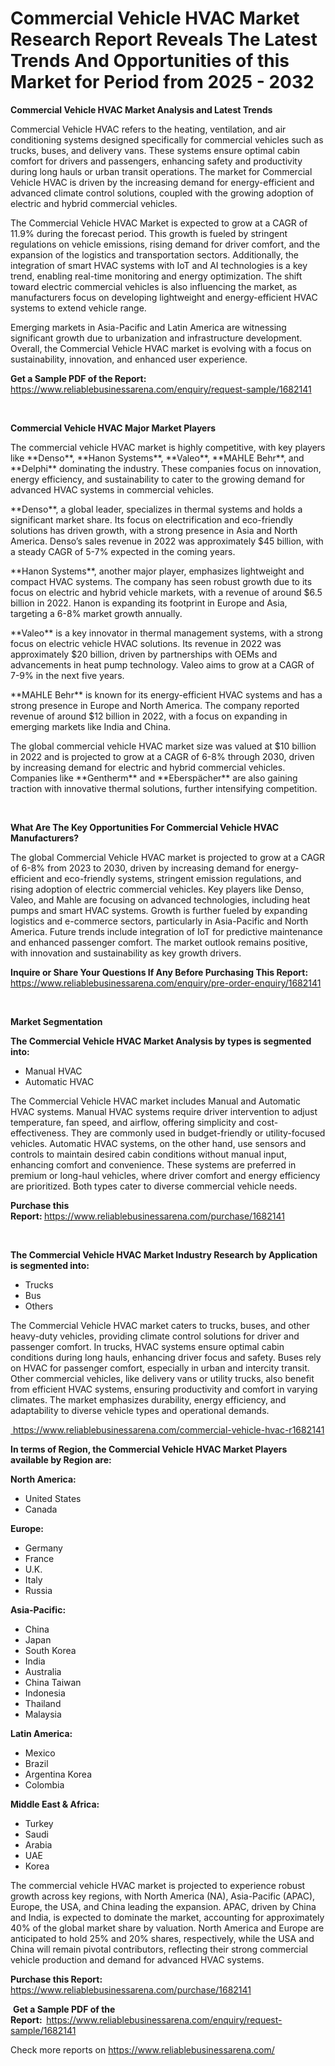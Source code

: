 <p><h1>Commercial Vehicle HVAC Market Research Report Reveals The Latest Trends And Opportunities of this Market for Period from 2025 - 2032</h1></p><p><strong>Commercial Vehicle HVAC Market Analysis and Latest Trends</strong></p>
<p><p>Commercial Vehicle HVAC refers to the heating, ventilation, and air conditioning systems designed specifically for commercial vehicles such as trucks, buses, and delivery vans. These systems ensure optimal cabin comfort for drivers and passengers, enhancing safety and productivity during long hauls or urban transit operations. The market for Commercial Vehicle HVAC is driven by the increasing demand for energy-efficient and advanced climate control solutions, coupled with the growing adoption of electric and hybrid commercial vehicles.</p><p>The Commercial Vehicle HVAC Market is expected to grow at a CAGR of 11.9% during the forecast period. This growth is fueled by stringent regulations on vehicle emissions, rising demand for driver comfort, and the expansion of the logistics and transportation sectors. Additionally, the integration of smart HVAC systems with IoT and AI technologies is a key trend, enabling real-time monitoring and energy optimization. The shift toward electric commercial vehicles is also influencing the market, as manufacturers focus on developing lightweight and energy-efficient HVAC systems to extend vehicle range.</p><p>Emerging markets in Asia-Pacific and Latin America are witnessing significant growth due to urbanization and infrastructure development. Overall, the Commercial Vehicle HVAC market is evolving with a focus on sustainability, innovation, and enhanced user experience.</p></p>
<p><strong>Get a Sample PDF of the Report:&nbsp;</strong> <a href="https://www.reliablebusinessarena.com/enquiry/request-sample/1682141?utm_campaign=1912&utm_medium=2&utm_source=Github&utm_content=ia&utm_term=22012025&utm_id=commercial-vehicle-hvac">https://www.reliablebusinessarena.com/enquiry/request-sample/1682141</a></p>
<p>&nbsp;</p>
<p><strong>Commercial Vehicle HVAC Major Market Players</strong></p>
<p><p>The commercial vehicle HVAC market is highly competitive, with key players like **Denso**, **Hanon Systems**, **Valeo**, **MAHLE Behr**, and **Delphi** dominating the industry. These companies focus on innovation, energy efficiency, and sustainability to cater to the growing demand for advanced HVAC systems in commercial vehicles.</p><p>**Denso**, a global leader, specializes in thermal systems and holds a significant market share. Its focus on electrification and eco-friendly solutions has driven growth, with a strong presence in Asia and North America. Denso’s sales revenue in 2022 was approximately $45 billion, with a steady CAGR of 5-7% expected in the coming years.</p><p>**Hanon Systems**, another major player, emphasizes lightweight and compact HVAC systems. The company has seen robust growth due to its focus on electric and hybrid vehicle markets, with a revenue of around $6.5 billion in 2022. Hanon is expanding its footprint in Europe and Asia, targeting a 6-8% market growth annually.</p><p>**Valeo** is a key innovator in thermal management systems, with a strong focus on electric vehicle HVAC solutions. Its revenue in 2022 was approximately $20 billion, driven by partnerships with OEMs and advancements in heat pump technology. Valeo aims to grow at a CAGR of 7-9% in the next five years.</p><p>**MAHLE Behr** is known for its energy-efficient HVAC systems and has a strong presence in Europe and North America. The company reported revenue of around $12 billion in 2022, with a focus on expanding in emerging markets like India and China.</p><p>The global commercial vehicle HVAC market size was valued at $10 billion in 2022 and is projected to grow at a CAGR of 6-8% through 2030, driven by increasing demand for electric and hybrid commercial vehicles. Companies like **Gentherm** and **Eberspächer** are also gaining traction with innovative thermal solutions, further intensifying competition.</p></p>
<p>&nbsp;</p>
<p><strong>What Are The Key Opportunities For Commercial Vehicle HVAC Manufacturers?</strong></p>
<p><p>The global Commercial Vehicle HVAC market is projected to grow at a CAGR of 6-8% from 2023 to 2030, driven by increasing demand for energy-efficient and eco-friendly systems, stringent emission regulations, and rising adoption of electric commercial vehicles. Key players like Denso, Valeo, and Mahle are focusing on advanced technologies, including heat pumps and smart HVAC systems. Growth is further fueled by expanding logistics and e-commerce sectors, particularly in Asia-Pacific and North America. Future trends include integration of IoT for predictive maintenance and enhanced passenger comfort. The market outlook remains positive, with innovation and sustainability as key growth drivers.</p></p>
<p><strong>Inquire or Share Your Questions If Any Before Purchasing This Report:</strong> <a href="https://www.reliablebusinessarena.com/enquiry/pre-order-enquiry/1682141?utm_campaign=1912&utm_medium=2&utm_source=Github&utm_content=ia&utm_term=22012025&utm_id=commercial-vehicle-hvac">https://www.reliablebusinessarena.com/enquiry/pre-order-enquiry/1682141</a></p>
<p>&nbsp;</p>
<p><strong>Market Segmentation</strong></p>
<p><strong>The Commercial Vehicle HVAC Market Analysis by types is segmented into:</strong></p>
<p><ul><li>Manual HVAC</li><li>Automatic HVAC</li></ul></p>
<p><p>The Commercial Vehicle HVAC market includes Manual and Automatic HVAC systems. Manual HVAC systems require driver intervention to adjust temperature, fan speed, and airflow, offering simplicity and cost-effectiveness. They are commonly used in budget-friendly or utility-focused vehicles. Automatic HVAC systems, on the other hand, use sensors and controls to maintain desired cabin conditions without manual input, enhancing comfort and convenience. These systems are preferred in premium or long-haul vehicles, where driver comfort and energy efficiency are prioritized. Both types cater to diverse commercial vehicle needs.</p></p>
<p><strong>Purchase this Report:&nbsp;</strong><a href="https://www.reliablebusinessarena.com/purchase/1682141?utm_campaign=1912&utm_medium=2&utm_source=Github&utm_content=ia&utm_term=22012025&utm_id=commercial-vehicle-hvac">https://www.reliablebusinessarena.com/purchase/1682141</a></p>
<p>&nbsp;</p>
<p><strong>The Commercial Vehicle HVAC Market Industry Research by Application is segmented into:</strong></p>
<p><ul><li>Trucks</li><li>Bus</li><li>Others</li></ul></p>
<p><p>The Commercial Vehicle HVAC market caters to trucks, buses, and other heavy-duty vehicles, providing climate control solutions for driver and passenger comfort. In trucks, HVAC systems ensure optimal cabin conditions during long hauls, enhancing driver focus and safety. Buses rely on HVAC for passenger comfort, especially in urban and intercity transit. Other commercial vehicles, like delivery vans or utility trucks, also benefit from efficient HVAC systems, ensuring productivity and comfort in varying climates. The market emphasizes durability, energy efficiency, and adaptability to diverse vehicle types and operational demands.</p></p>
<p><a href="https://www.reliablebusinessarena.com/commercial-vehicle-hvac-r1682141?utm_campaign=1912&utm_medium=2&utm_source=Github&utm_content=ia&utm_term=22012025&utm_id=commercial-vehicle-hvac">&nbsp;https://www.reliablebusinessarena.com/commercial-vehicle-hvac-r1682141</a></p>
<p><strong>In terms of Region, the Commercial Vehicle HVAC Market Players available by Region are:</strong></p>
<p>
    <p> <strong> North America: </strong>
        <ul>
            <li>United States</li>
            <li>Canada</li>
        </ul>
        </p> 
    <p> <strong> Europe: </strong>
        <ul>
            <li>Germany</li>
            <li>France</li>
            <li>U.K.</li>
            <li>Italy</li>
            <li>Russia</li>
        </ul>
        </p> 
    <p> <strong> Asia-Pacific: </strong>
        <ul>
            <li>China</li>
            <li>Japan</li>
            <li>South Korea</li>
            <li>India</li>
            <li>Australia</li>
            <li>China Taiwan</li>
            <li>Indonesia</li>
            <li>Thailand</li>
            <li>Malaysia</li>
        </ul>
        </p> 
    <p> <strong> Latin America: </strong>
        <ul>
            <li>Mexico</li>
            <li>Brazil</li>
            <li>Argentina Korea</li>
            <li>Colombia</li>
        </ul>
        </p> 
    <p> <strong> Middle East & Africa: </strong>
        <ul>
            <li>Turkey</li>
            <li>Saudi</li>
            <li>Arabia</li>
            <li>UAE</li>
            <li>Korea</li>
        </ul>
    </p>
    </p>
<p><p>The commercial vehicle HVAC market is projected to experience robust growth across key regions, with North America (NA), Asia-Pacific (APAC), Europe, the USA, and China leading the expansion. APAC, driven by China and India, is expected to dominate the market, accounting for approximately 40% of the global market share by valuation. North America and Europe are anticipated to hold 25% and 20% shares, respectively, while the USA and China will remain pivotal contributors, reflecting their strong commercial vehicle production and demand for advanced HVAC systems.</p></p>
<p><strong>Purchase this Report: </strong><a href="https://www.reliablebusinessarena.com/purchase/1682141?utm_campaign=1912&utm_medium=2&utm_source=Github&utm_content=ia&utm_term=22012025&utm_id=commercial-vehicle-hvac">https://www.reliablebusinessarena.com/purchase/1682141</a></p>
<p>&nbsp;<strong>Get a Sample PDF of the Report:&nbsp;&nbsp;</strong><a href="https://www.reliablebusinessarena.com/enquiry/request-sample/1682141?utm_campaign=1912&utm_medium=2&utm_source=Github&utm_content=ia&utm_term=22012025&utm_id=commercial-vehicle-hvac">https://www.reliablebusinessarena.com/enquiry/request-sample/1682141</a></p>
<p><strong></strong></p>
<p>Check more reports on <a href="https://www.reliablebusinessarena.com/?utm_campaign=1912&utm_medium=2&utm_source=Github&utm_content=ia&utm_term=22012025&utm_id=commercial-vehicle-hvac">https://www.reliablebusinessarena.com/</a></p>